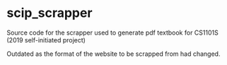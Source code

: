# scip_scrapper
Source code for the scrapper used to generate pdf textbook for CS1101S (2019 self-initiated project)

Outdated as the format of the website to be scrapped from had changed. 
